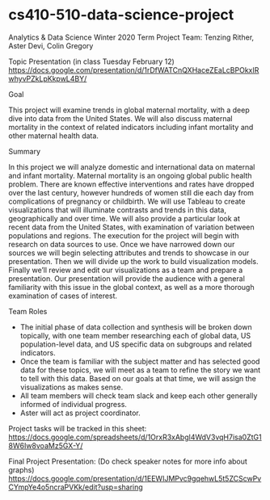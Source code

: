 # cs410-510-data-science-project

Analytics & Data Science Winter 2020 Term Project 
Team: Tenzing Rither, Aster Devi, Colin Gregory

Topic Presentation (in class Tuesday February 12)
https://docs.google.com/presentation/d/1rDfWATCnQXHaceZEaLcBPOkxIRwhyvPZkLpKkpwL4BY/

Goal 

This project will examine trends in global maternal mortality, with a deep dive into data from the United States. We will also discuss maternal mortality in the context of related indicators including infant mortality and other maternal health data.  


Summary

  In this project we will analyze domestic and international data on maternal and infant mortality.  Maternal mortality is an ongoing global public health problem. There are known effective interventions and rates have dropped over the last century, however hundreds of women still die each day from complications of pregnancy or childbirth. 
We will use Tableau to create visualizations that will illuminate contrasts and trends in this data, geographically and over time. We will also provide a particular look at recent data from the United States, with examination of variation between populations and regions. 
The execution for the project will begin with research on data sources to use. Once we have narrowed down our sources we will begin selecting attributes and trends to showcase in our presentation. Then we will divide up the work to build visualization models. Finally we’ll review and edit our visualizations as a team and prepare a presentation. Our presentation will provide the audience with a general familiarity with this issue in the global context, as well as a more thorough examination of cases of interest.

Team Roles
* The initial phase of data collection and synthesis will be broken down topically, with one team member researching each of global data, US population-level data, and US specific data on subgroups and related indicators.  
* Once the team is familiar with the subject matter and has selected good data for these topics, we will meet as a team to refine the story we want to tell with this data. Based on our goals at that time, we will assign the visualizations as makes sense. 
* All team members will check team slack and keep each other generally informed of individual progress.
* Aster will act as project coordinator. 


Project tasks will be tracked in this sheet: https://docs.google.com/spreadsheets/d/1OrxR3xAbgl4WdV3vqH7isa0ZtG18W6Iw8voaMz5GX-Y/

Final Project Presentation: (Do check speaker notes for more info about graphs)
https://docs.google.com/presentation/d/1EEWIJMPvc9gqehwL5t5ZCScwPvCYmpYe4o5ncraPVKk/edit?usp=sharing
